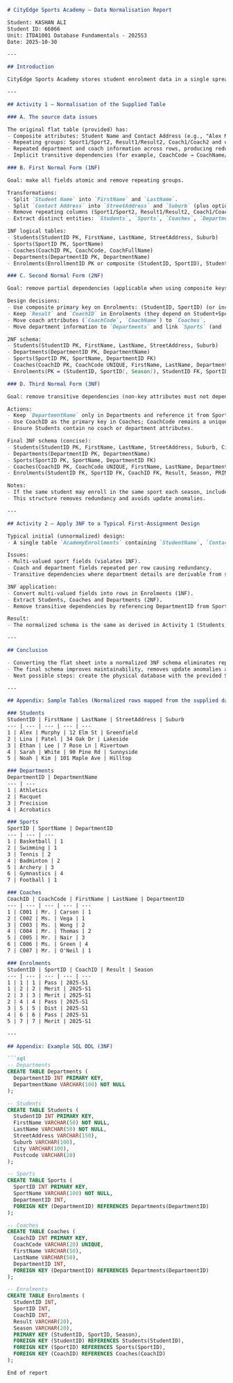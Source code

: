 ```markdown
# CityEdge Sports Academy — Data Normalisation Report

Student: KASHAN ALI  
Student ID: 66066  
Unit: ITDA1001 Database Fundamentals - 2025S3  
Date: 2025-10-30

---

## Introduction

CityEdge Sports Academy stores student enrolment data in a single spreadsheet that mixes student details, multiple sports per student, coaches, results and department information in one flat table. This design causes data duplication, update anomalies and makes reporting difficult. This report applies database normalization (1NF → 2NF → 3NF) to the supplied dataset and produces a final normalized relational schema and example data mapping.

---

## Activity 1 — Normalisation of the Supplied Table

### A. The source data issues

The original flat table (provided) has:
- Composite attributes: Student Name and Contact Address (e.g., "Alex Murphy", "12 Elm St, Greenfield").
- Repeating groups: Sport1/Sport2, Result1/Result2, Coach1/Coach2 and corresponding coach codes.
- Repeated department and coach information across rows, producing redundancy and possible update anomalies.
- Implicit transitive dependencies (for example, CoachCode → CoachName/Department).

### B. First Normal Form (1NF)

Goal: make all fields atomic and remove repeating groups.

Transformations:
- Split `Student Name` into `FirstName` and `LastName`.
- Split `Contact Address` into `StreetAddress` and `Suburb` (plus optional City/Postcode).
- Remove repeating columns (Sport1/Sport2, Result1/Result2, Coach1/Coach2) by creating an `Enrolments` table where each row holds a single Student–Sport pairing.
- Extract distinct entities: `Students`, `Sports`, `Coaches`, `Departments`, `Enrolments`.

1NF logical tables:
- Students(StudentID PK, FirstName, LastName, StreetAddress, Suburb)
- Sports(SportID PK, SportName)
- Coaches(CoachID PK, CoachCode, CoachFullName)
- Departments(DepartmentID PK, DepartmentName)
- Enrolments(EnrollmentID PK or composite (StudentID, SportID), StudentID FK, SportID FK, CoachID FK, Result)

### C. Second Normal Form (2NF)

Goal: remove partial dependencies (applicable when using composite keys).

Design decisions:
- Use composite primary key on Enrolments: (StudentID, SportID) (or include Season and/or use a surrogate EnrollmentID if multiple seasons).
- Keep `Result` and `CoachID` in Enrolments (they depend on Student+Sport).
- Move coach attributes (`CoachCode`, `CoachName`) to `Coaches`.
- Move department information to `Departments` and link `Sports` (and `Coaches`) to Departments.

2NF schema:
- Students(StudentID PK, FirstName, LastName, StreetAddress, Suburb)
- Departments(DepartmentID PK, DepartmentName)
- Sports(SportID PK, SportName, DepartmentID FK)
- Coaches(CoachID PK, CoachCode UNIQUE, FirstName, LastName, DepartmentID FK)
- Enrolments(PK = (StudentID, SportID[, Season]), StudentID FK, SportID FK, CoachID FK, Result)

### D. Third Normal Form (3NF)

Goal: remove transitive dependencies (non-key attributes must not depend on other non-key attributes).

Actions:
- Keep `DepartmentName` only in Departments and reference it from Sports and Coaches using DepartmentID.
- Use CoachID as the primary key in Coaches; CoachCode remains a unique attribute.
- Ensure Students contain no coach or department attributes.

Final 3NF schema (concise):
- Students(StudentID PK, FirstName, LastName, StreetAddress, Suburb, City, Postcode)
- Departments(DepartmentID PK, DepartmentName)
- Sports(SportID PK, SportName, DepartmentID FK)
- Coaches(CoachID PK, CoachCode UNIQUE, FirstName, LastName, DepartmentID FK)
- Enrolments(StudentID FK, SportID FK, CoachID FK, Result, Season, PRIMARY KEY(StudentID, SportID, Season))

Notes:
- If the same student may enroll in the same sport each season, include `Season` in the primary key or use an `EnrollmentID` surrogate and a unique constraint on (StudentID, SportID, Season).
- This structure removes redundancy and avoids update anomalies.

---

## Activity 2 — Apply 3NF to a Typical First-Assignment Design

Typical initial (unnormalized) design:
- A single table `AcademyEnrollments` containing `StudentName`, `ContactAddress`, `Sport1`, `Result1`, `Coach1`, `CoachCode1`, `Sport2`, `Result2`, `Coach2`, `CoachCode2`, `Department`.

Issues:
- Multi-valued sport fields (violates 1NF).
- Coach and department fields repeated per row causing redundancy.
- Transitive dependencies where department details are derivable from sport or coach.

3NF application:
- Convert multi-valued fields into rows in Enrolments (1NF).
- Extract Students, Coaches and Departments (2NF).
- Remove transitive dependencies by referencing DepartmentID from Sports and Coaches (3NF).

Result:
- The normalized schema is the same as derived in Activity 1 (Students, Departments, Sports, Coaches, Enrolments).

---

## Conclusion

- Converting the flat sheet into a normalized 3NF schema eliminates repeating groups, partial and transitive dependencies.
- The final schema improves maintainability, removes update anomalies and simplifies queries like "list students in a sport" or "retrieve all students coached by X".
- Next possible steps: create the physical database with the provided SQL DDL, insert sample data, and produce an ER diagram.

---

## Appendix: Sample Tables (Normalized rows mapped from the supplied data)

### Students
StudentID | FirstName | LastName | StreetAddress | Suburb
--- | --- | --- | --- | ---
1 | Alex | Murphy | 12 Elm St | Greenfield
2 | Lina | Patel | 34 Oak Dr | Lakeside
3 | Ethan | Lee | 7 Rose Ln | Rivertown
4 | Sarah | White | 90 Pine Rd | Sunnyside
5 | Noah | Kim | 101 Maple Ave | Hilltop

### Departments
DepartmentID | DepartmentName
--- | ---
1 | Athletics
2 | Racquet
3 | Precision
4 | Acrobatics

### Sports
SportID | SportName | DepartmentID
--- | --- | ---
1 | Basketball | 1
2 | Swimming | 1
3 | Tennis | 2
4 | Badminton | 2
5 | Archery | 3
6 | Gymnastics | 4
7 | Football | 1

### Coaches
CoachID | CoachCode | FirstName | LastName | DepartmentID
--- | --- | --- | --- | ---
1 | C001 | Mr. | Carson | 1
2 | C002 | Ms. | Vega | 1
3 | C003 | Ms. | Wong | 2
4 | C004 | Mr. | Thomas | 2
5 | C005 | Mr. | Nair | 3
6 | C006 | Ms. | Green | 4
7 | C007 | Mr. | O'Neil | 1

### Enrolments
StudentID | SportID | CoachID | Result | Season
--- | --- | --- | --- | ---
1 | 1 | 1 | Pass | 2025-S1
1 | 2 | 2 | Merit | 2025-S1
2 | 3 | 3 | Merit | 2025-S1
2 | 4 | 4 | Pass | 2025-S1
3 | 5 | 5 | Dist | 2025-S1
4 | 6 | 6 | Pass | 2025-S1
5 | 7 | 7 | Merit | 2025-S1

---

## Appendix: Example SQL DDL (3NF)

```sql
-- Departments
CREATE TABLE Departments (
  DepartmentID INT PRIMARY KEY,
  DepartmentName VARCHAR(100) NOT NULL
);

-- Students
CREATE TABLE Students (
  StudentID INT PRIMARY KEY,
  FirstName VARCHAR(50) NOT NULL,
  LastName VARCHAR(50) NOT NULL,
  StreetAddress VARCHAR(150),
  Suburb VARCHAR(100),
  City VARCHAR(100),
  Postcode VARCHAR(20)
);

-- Sports
CREATE TABLE Sports (
  SportID INT PRIMARY KEY,
  SportName VARCHAR(100) NOT NULL,
  DepartmentID INT,
  FOREIGN KEY (DepartmentID) REFERENCES Departments(DepartmentID)
);

-- Coaches
CREATE TABLE Coaches (
  CoachID INT PRIMARY KEY,
  CoachCode VARCHAR(20) UNIQUE,
  FirstName VARCHAR(50),
  LastName VARCHAR(50),
  DepartmentID INT,
  FOREIGN KEY (DepartmentID) REFERENCES Departments(DepartmentID)
);

-- Enrolments
CREATE TABLE Enrolments (
  StudentID INT,
  SportID INT,
  CoachID INT,
  Result VARCHAR(20),
  Season VARCHAR(20),
  PRIMARY KEY (StudentID, SportID, Season),
  FOREIGN KEY (StudentID) REFERENCES Students(StudentID),
  FOREIGN KEY (SportID) REFERENCES Sports(SportID),
  FOREIGN KEY (CoachID) REFERENCES Coaches(CoachID)
);
```

```
End of report
```
